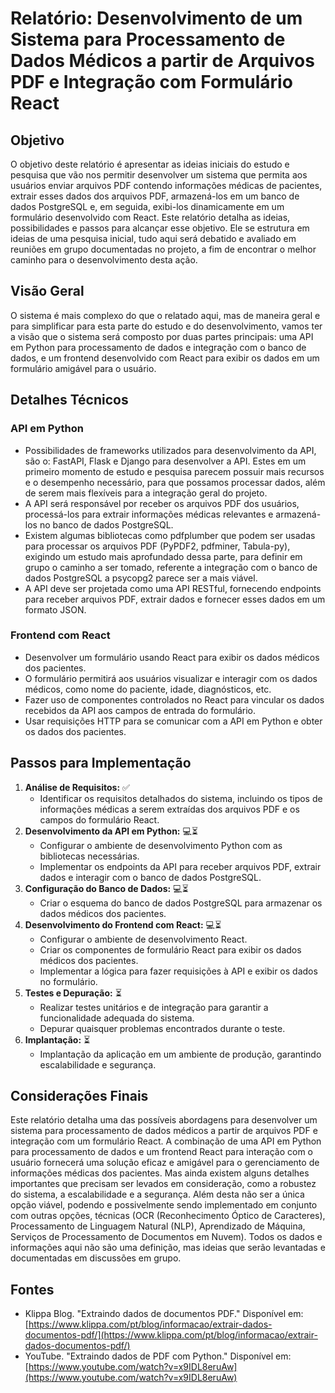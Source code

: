 # Relatório: Desenvolvimento de um Sistema para Processamento de Dados Médicos a partir de Arquivos PDF e Integração com Formulário React

## Objetivo
O objetivo deste relatório é apresentar as ideias iniciais do estudo e pesquisa que vão nos permitir desenvolver um sistema que permita aos usuários enviar arquivos PDF contendo informações médicas de pacientes, extrair esses dados dos arquivos PDF, armazená-los em um banco de dados PostgreSQL e, em seguida, exibi-los dinamicamente em um formulário desenvolvido com React. Este relatório detalha as ideias, possibilidades e passos para alcançar esse objetivo. Ele se estrutura em ideias de uma pesquisa inicial, tudo aqui será debatido e avaliado em reuniões em grupo documentadas no projeto, a fim de encontrar o melhor caminho para o desenvolvimento desta ação.

## Visão Geral
O sistema é mais complexo do que o relatado aqui, mas de maneira geral e para simplificar para esta parte do estudo e do desenvolvimento, vamos ter a visão que o sistema será composto por duas partes principais: uma API em Python para processamento de dados e integração com o banco de dados, e um frontend desenvolvido com React para exibir os dados em um formulário amigável para o usuário.

## Detalhes Técnicos

### API em Python
- Possibilidades de frameworks utilizados para desenvolvimento da API, são o: FastAPI, Flask e Django para desenvolver a API. Estes em um primeiro momento de estudo e pesquisa parecem possuir mais recursos e o desempenho necessário, para que possamos processar dados, além de serem mais flexíveis para a integração geral do projeto.
- A API será responsável por receber os arquivos PDF dos usuários, processá-los para extrair informações médicas relevantes e armazená-los no banco de dados PostgreSQL.
- Existem algumas bibliotecas como pdfplumber que podem ser usadas para processar os arquivos PDF (PyPDF2, pdfminer, Tabula-py), exigindo um estudo mais aprofundado dessa parte, para definir em grupo o caminho a ser tomado, referente a integração com o banco de dados PostgreSQL a psycopg2 parece ser a mais viável.
- A API deve ser projetada como uma API RESTful, fornecendo endpoints para receber arquivos PDF, extrair dados e fornecer esses dados em um formato JSON.

### Frontend com React
- Desenvolver um formulário usando React para exibir os dados médicos dos pacientes.
- O formulário permitirá aos usuários visualizar e interagir com os dados médicos, como nome do paciente, idade, diagnósticos, etc.
- Fazer uso de componentes controlados no React para vincular os dados recebidos da API aos campos de entrada do formulário.
- Usar requisições HTTP para se comunicar com a API em Python e obter os dados dos pacientes.

## Passos para Implementação
1. **Análise de Requisitos:** ✅
   - Identificar os requisitos detalhados do sistema, incluindo os tipos de informações médicas a serem extraídas dos arquivos PDF e os campos do formulário React.
2. **Desenvolvimento da API em Python:** 💻⏳
   - Configurar o ambiente de desenvolvimento Python com as bibliotecas necessárias.
   - Implementar os endpoints da API para receber arquivos PDF, extrair dados e interagir com o banco de dados PostgreSQL.
3. **Configuração do Banco de Dados:** 💻⏳
   - Criar o esquema do banco de dados PostgreSQL para armazenar os dados médicos dos pacientes.
4. **Desenvolvimento do Frontend com React:** 💻⏳
   - Configurar o ambiente de desenvolvimento React.
   - Criar os componentes de formulário React para exibir os dados médicos dos pacientes.
   - Implementar a lógica para fazer requisições à API e exibir os dados no formulário.
5. **Testes e Depuração:** ⏳
   - Realizar testes unitários e de integração para garantir a funcionalidade adequada do sistema.
   - Depurar quaisquer problemas encontrados durante o teste.
6. **Implantação:** ⏳
   - Implantação da aplicação em um ambiente de produção, garantindo escalabilidade e segurança.

## Considerações Finais
Este relatório detalha uma das possíveis abordagens para desenvolver um sistema para processamento de dados médicos a partir de arquivos PDF e integração com um formulário React. A combinação de uma API em Python para processamento de dados e um frontend React para interação com o usuário fornecerá uma solução eficaz e amigável para o gerenciamento de informações médicas dos pacientes. Mas ainda existem alguns detalhes importantes que precisam ser levados em consideração, como a robustez do sistema, a escalabilidade e a segurança. Além desta não ser a única opção viável, podendo e possivelmente sendo implementado em conjunto com outras opções, técnicas (OCR (Reconhecimento Óptico de Caracteres), Processamento de Linguagem Natural (NLP), Aprendizado de Máquina, Serviços de Processamento de Documentos em Nuvem). Todos os dados e informações aqui não são uma definição, mas ideias que serão levantadas e documentadas em discussões em grupo.

## Fontes
- Klippa Blog. "Extraindo dados de documentos PDF." Disponível em: [https://www.klippa.com/pt/blog/informacao/extrair-dados-documentos-pdf/](https://www.klippa.com/pt/blog/informacao/extrair-dados-documentos-pdf/)
- YouTube. "Extraindo dados de PDF com Python." Disponível em: [https://www.youtube.com/watch?v=x9IDL8eruAw](https://www.youtube.com/watch?v=x9IDL8eruAw)
